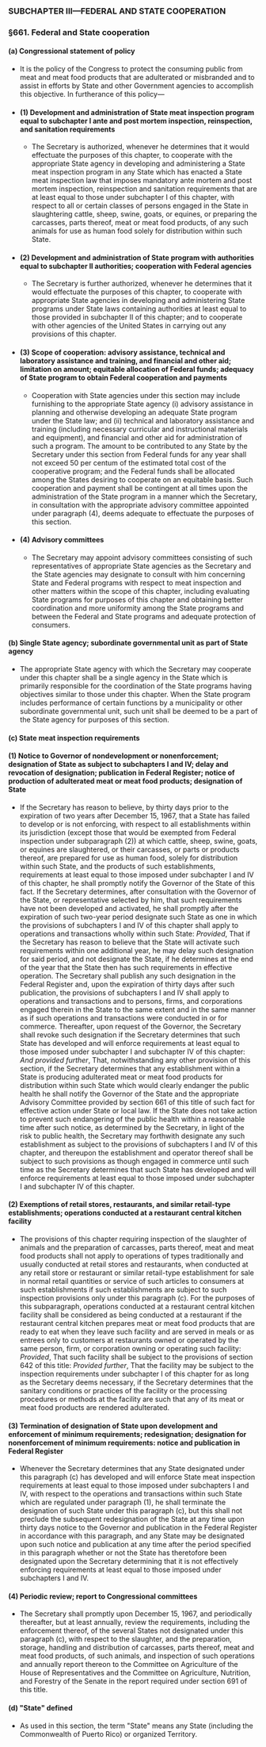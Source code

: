 ### SUBCHAPTER III—FEDERAL AND STATE COOPERATION

### §661. Federal and State cooperation
#### (a) Congressional statement of policy
* It is the policy of the Congress to protect the consuming public from meat and meat food products that are adulterated or misbranded and to assist in efforts by State and other Government agencies to accomplish this objective. In furtherance of this policy—

* #### (1) Development and administration of State meat inspection program equal to subchapter I ante and post mortem inspection, reinspection, and sanitation requirements
  * The Secretary is authorized, whenever he determines that it would effectuate the purposes of this chapter, to cooperate with the appropriate State agency in developing and administering a State meat inspection program in any State which has enacted a State meat inspection law that imposes mandatory ante mortem and post mortem inspection, reinspection and sanitation requirements that are at least equal to those under subchapter I of this chapter, with respect to all or certain classes of persons engaged in the State in slaughtering cattle, sheep, swine, goats, or equines, or preparing the carcasses, parts thereof, meat or meat food products, of any such animals for use as human food solely for distribution within such State.

* #### (2) Development and administration of State program with authorities equal to subchapter II authorities; cooperation with Federal agencies
  * The Secretary is further authorized, whenever he determines that it would effectuate the purposes of this chapter, to cooperate with appropriate State agencies in developing and administering State programs under State laws containing authorities at least equal to those provided in subchapter II of this chapter; and to cooperate with other agencies of the United States in carrying out any provisions of this chapter.

* #### (3) Scope of cooperation: advisory assistance, technical and laboratory assistance and training, and financial and other aid; limitation on amount; equitable allocation of Federal funds; adequacy of State program to obtain Federal cooperation and payments
  * Cooperation with State agencies under this section may include furnishing to the appropriate State agency (i) advisory assistance in planning and otherwise developing an adequate State program under the State law; and (ii) technical and laboratory assistance and training (including necessary curricular and instructional materials and equipment), and financial and other aid for administration of such a program. The amount to be contributed to any State by the Secretary under this section from Federal funds for any year shall not exceed 50 per centum of the estimated total cost of the cooperative program; and the Federal funds shall be allocated among the States desiring to cooperate on an equitable basis. Such cooperation and payment shall be contingent at all times upon the administration of the State program in a manner which the Secretary, in consultation with the appropriate advisory committee appointed under paragraph (4), deems adequate to effectuate the purposes of this section.

* #### (4) Advisory committees
  * The Secretary may appoint advisory committees consisting of such representatives of appropriate State agencies as the Secretary and the State agencies may designate to consult with him concerning State and Federal programs with respect to meat inspection and other matters within the scope of this chapter, including evaluating State programs for purposes of this chapter and obtaining better coordination and more uniformity among the State programs and between the Federal and State programs and adequate protection of consumers.

#### (b) Single State agency; subordinate governmental unit as part of State agency
* The appropriate State agency with which the Secretary may cooperate under this chapter shall be a single agency in the State which is primarily responsible for the coordination of the State programs having objectives similar to those under this chapter. When the State program includes performance of certain functions by a municipality or other subordinate governmental unit, such unit shall be deemed to be a part of the State agency for purposes of this section.

#### (c) State meat inspection requirements
#### (1) Notice to Governor of nondevelopment or nonenforcement; designation of State as subject to subchapters I and IV; delay and revocation of designation; publication in Federal Register; notice of production of adulterated meat or meat food products; designation of State
* If the Secretary has reason to believe, by thirty days prior to the expiration of two years after December 15, 1967, that a State has failed to develop or is not enforcing, with respect to all establishments within its jurisdiction (except those that would be exempted from Federal inspection under subparagraph (2)) at which cattle, sheep, swine, goats, or equines are slaughtered, or their carcasses, or parts or products thereof, are prepared for use as human food, solely for distribution within such State, and the products of such establishments, requirements at least equal to those imposed under subchapter I and IV of this chapter, he shall promptly notify the Governor of the State of this fact. If the Secretary determines, after consultation with the Governor of the State, or representative selected by him, that such requirements have not been developed and activated, he shall promptly after the expiration of such two-year period designate such State as one in which the provisions of subchapters I and IV of this chapter shall apply to operations and transactions wholly within such State: _Provided_, That if the Secretary has reason to believe that the State will activate such requirements within one additional year, he may delay such designation for said period, and not designate the State, if he determines at the end of the year that the State then has such requirements in effective operation. The Secretary shall publish any such designation in the Federal Register and, upon the expiration of thirty days after such publication, the provisions of subchapters I and IV shall apply to operations and transactions and to persons, firms, and corporations engaged therein in the State to the same extent and in the same manner as if such operations and transactions were conducted in or for commerce. Thereafter, upon request of the Governor, the Secretary shall revoke such designation if the Secretary determines that such State has developed and will enforce requirements at least equal to those imposed under subchapter I and subchapter IV of this chapter: _And provided further_, That, notwithstanding any other provision of this section, if the Secretary determines that any establishment within a State is producing adulterated meat or meat food products for distribution within such State which would clearly endanger the public health he shall notify the Governor of the State and the appropriate Advisory Committee provided by section 661 of this title of such fact for effective action under State or local law. If the State does not take action to prevent such endangering of the public health within a reasonable time after such notice, as determined by the Secretary, in light of the risk to public health, the Secretary may forthwith designate any such establishment as subject to the provisions of subchapters I and IV of this chapter, and thereupon the establishment and operator thereof shall be subject to such provisions as though engaged in commerce until such time as the Secretary determines that such State has developed and will enforce requirements at least equal to those imposed under subchapter I and subchapter IV of this chapter.

#### (2) Exemptions of retail stores, restaurants, and similar retail-type establishments; operations conducted at a restaurant central kitchen facility
* The provisions of this chapter requiring inspection of the slaughter of animals and the preparation of carcasses, parts thereof, meat and meat food products shall not apply to operations of types traditionally and usually conducted at retail stores and restaurants, when conducted at any retail store or restaurant or similar retail-type establishment for sale in normal retail quantities or service of such articles to consumers at such establishments if such establishments are subject to such inspection provisions only under this paragraph (c). For the purposes of this subparagraph, operations conducted at a restaurant central kitchen facility shall be considered as being conducted at a restaurant if the restaurant central kitchen prepares meat or meat food products that are ready to eat when they leave such facility and are served in meals or as entrees only to customers at restaurants owned or operated by the same person, firm, or corporation owning or operating such facility: _Provided_, That such facility shall be subject to the provisions of section 642 of this title: _Provided further_, That the facility may be subject to the inspection requirements under subchapter I of this chapter for as long as the Secretary deems necessary, if the Secretary determines that the sanitary conditions or practices of the facility or the processing procedures or methods at the facility are such that any of its meat or meat food products are rendered adulterated.

#### (3) Termination of designation of State upon development and enforcement of minimum requirements; redesignation; designation for nonenforcement of minimum requirements: notice and publication in Federal Register
* Whenever the Secretary determines that any State designated under this paragraph (c) has developed and will enforce State meat inspection requirements at least equal to those imposed under subchapters I and IV, with respect to the operations and transactions within such State which are regulated under paragraph (1), he shall terminate the designation of such State under this paragraph (c), but this shall not preclude the subsequent redesignation of the State at any time upon thirty days notice to the Governor and publication in the Federal Register in accordance with this paragraph, and any State may be designated upon such notice and publication at any time after the period specified in this paragraph whether or not the State has theretofore been designated upon the Secretary determining that it is not effectively enforcing requirements at least equal to those imposed under subchapters I and IV.

#### (4) Periodic review; report to Congressional committees
* The Secretary shall promptly upon December 15, 1967, and periodically thereafter, but at least annually, review the requirements, including the enforcement thereof, of the several States not designated under this paragraph (c), with respect to the slaughter, and the preparation, storage, handling and distribution of carcasses, parts thereof, meat and meat food products, of such animals, and inspection of such operations and annually report thereon to the Committee on Agriculture of the House of Representatives and the Committee on Agriculture, Nutrition, and Forestry of the Senate in the report required under section 691 of this title.

#### (d) "State" defined
* As used in this section, the term "State" means any State (including the Commonwealth of Puerto Rico) or organized Territory.